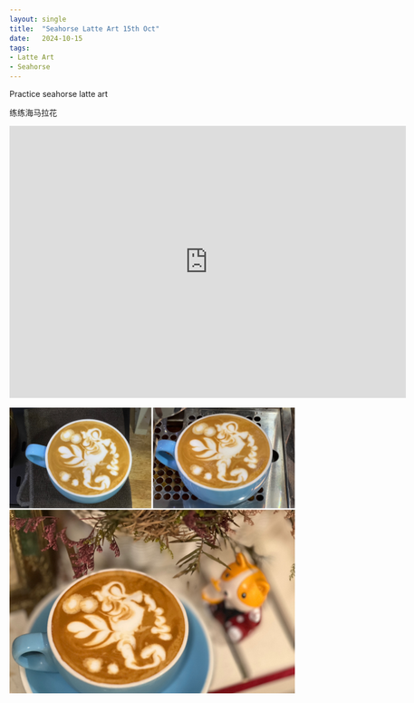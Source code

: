 ```yaml
---
layout: single
title:  "Seahorse Latte Art 15th Oct"
date:   2024-10-15
tags:
- Latte Art
- Seahorse
---
```



Practice seahorse latte art

练练海马拉花


<div class="embed-container">
  <iframe
      src="https://www.youtube.com/embed/bxuLk6GExwI"
      width="700"
      height="480"
      frameborder="0"
      allowfullscreen="true">
  </iframe>
</div>


![](/assets/img/2024/10/15/0783DBED-235A-4590-9F16-B6508F123725.JPG)
